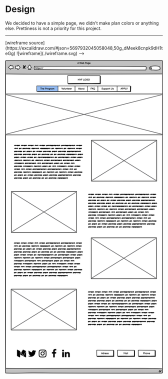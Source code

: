 # Design

We decided to have a simple page, we didn't make plan colors or anything else.
Prettiness is not a priority for this project.

---

<!--> [wireframe source](https://excalidraw.com/#json=5697932045058048,50g_dMeek8cnpk9dH1teGg)
![wireframe](./wireframe.svg)
-->
![](https://github.com/lab-antwerp-1/group-2-hyf/blob/dev-strategy/design.png)

